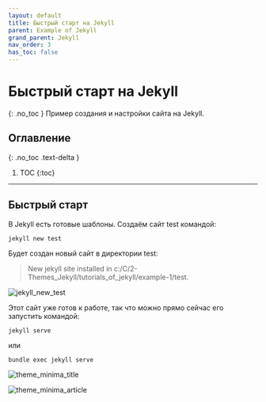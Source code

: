 ```yaml
---
layout: default
title: Быстрый старт на Jekyll
parent: Example of Jekyll
grand_parent: Jekyll
nav_order: 3
has_toc: false
---
```


# Быстрый старт на Jekyll
{: .no_toc }
Пример создания и настройки сайта на Jekyll.

## Оглавление
{: .no_toc .text-delta }

1. TOC
{:toc}

---

## Быстрый старт

В Jekyll есть готовые шаблоны. Создаём сайт test командой:

```shell
jekyll new test
```

Будет создан новый сайт в директории test:

> New jekyll site installed in c:/C/2-Themes_Jekyll/tutorials_of_jekyll/example-1/test.

![jekyll_new_test](/just-the-docs/assets/images/jekyll/example-jekyll/jekyll_new_test.jpg "jekyll_new_test")

Этот сайт уже готов к работе, так что можно прямо сейчас его запустить командой:

```shell
jekyll serve
```

или

```shell
bundle exec jekyll serve
```

![theme_minima_title](/just-the-docs/assets/images/jekyll/example-jekyll/first_version_site.jpg "theme_minima_title")

![theme_minima_article](/just-the-docs/assets/images/jekyll/example-jekyll/jekyll_new_test_article.jpg "theme_minima_title_article")
